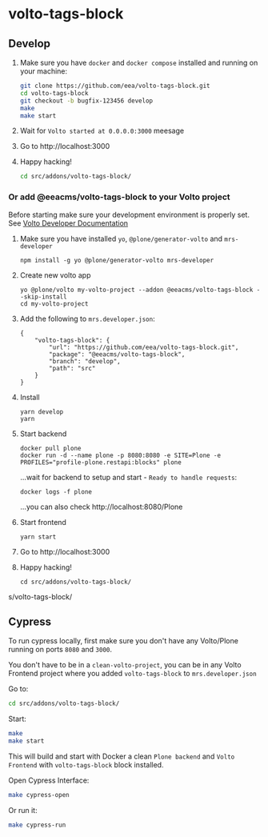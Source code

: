 # volto-tags-block

## Develop

1. Make sure you have `docker` and `docker compose` installed and running on your machine:

    ```Bash
    git clone https://github.com/eea/volto-tags-block.git
    cd volto-tags-block
    git checkout -b bugfix-123456 develop
    make
    make start
    ```

1. Wait for `Volto started at 0.0.0.0:3000` meesage

1. Go to http://localhost:3000

1.  Happy hacking!

    ```Bash
    cd src/addons/volto-tags-block/
    ```

### Or add @eeacms/volto-tags-block to your Volto project

Before starting make sure your development environment is properly set. See [Volto Developer Documentation](https://docs.voltocms.com/getting-started/install/)

1.  Make sure you have installed `yo`, `@plone/generator-volto` and `mrs-developer`

        npm install -g yo @plone/generator-volto mrs-developer

1.  Create new volto app

        yo @plone/volto my-volto-project --addon @eeacms/volto-tags-block --skip-install
        cd my-volto-project

1.  Add the following to `mrs.developer.json`:

        {
            "volto-tags-block": {
                "url": "https://github.com/eea/volto-tags-block.git",
                "package": "@eeacms/volto-tags-block",
                "branch": "develop",
                "path": "src"
            }
        }

1.  Install

        yarn develop
        yarn

1.  Start backend

        docker pull plone
        docker run -d --name plone -p 8080:8080 -e SITE=Plone -e PROFILES="profile-plone.restapi:blocks" plone

    ...wait for backend to setup and start - `Ready to handle requests`:

        docker logs -f plone

    ...you can also check http://localhost:8080/Plone

1.  Start frontend

        yarn start

1.  Go to http://localhost:3000

1.  Happy hacking!

        cd src/addons/volto-tags-block/
s/volto-tags-block/

## Cypress

To run cypress locally, first make sure you don't have any Volto/Plone running on ports `8080` and `3000`.

You don't have to be in a `clean-volto-project`, you can be in any Volto Frontend
project where you added `volto-tags-block` to `mrs.developer.json`

Go to:

  ```BASH
  cd src/addons/volto-tags-block/
  ```

Start:

  ```Bash
  make
  make start
  ```

This will build and start with Docker a clean `Plone backend` and `Volto Frontend` with `volto-tags-block` block installed.

Open Cypress Interface:

  ```Bash
  make cypress-open
  ```

Or run it:

  ```Bash
  make cypress-run
  ```
